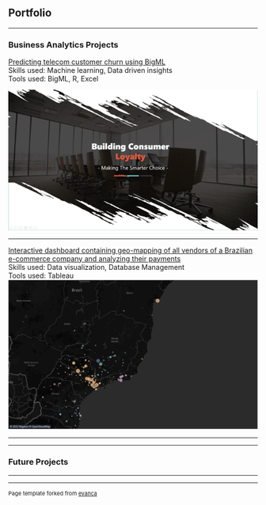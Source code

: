## Portfolio

---

### Business Analytics Projects

[Predicting telecom customer churn using BigML](/pdf/bigML1.pdf)
<br>Skills used: Machine learning, Data driven insights
<br>Tools used: BigML, R, Excel

<a href = "/pdf/bigML1.pdf"><img src="images/BigML_1.png?raw=true"/></a>

---
[Interactive dashboard containing geo-mapping of all vendors of a Brazilian e-commerce company and analyzing their payments](https://public.tableau.com/app/profile/dhananjay.singh3797)
<br>Skills used: Data visualization, Database Management
<br>Tools used: Tableau
<a href = "https://public.tableau.com/app/profile/dhananjay.singh3797"><img src="images/brazil.png?raw=true" alt="Map of brazilian e commerce vendors"/></a>

---


---

### Future Projects


---




---
<p style="font-size:11px">Page template forked from <a href="https://github.com/evanca/quick-portfolio">evanca</a></p>
<!-- Remove above link if you don't want to attibute -->
